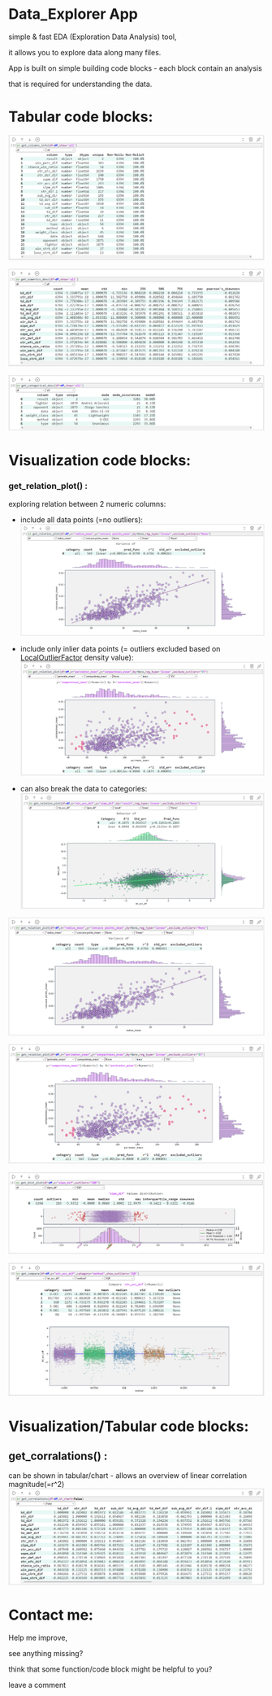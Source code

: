 # Data_Explorer App
simple & fast EDA (Exploration Data Analysis) tool, 

it allows you to explore data along many files.

App is built on simple building code blocks - each block contain an analysis

that is required for understanding the data.

# Tabular code blocks:

![get_columns_info](screenshots/get_columns_info.png)

![get_numerics_desc](screenshots/get_numerics_desc.png)

![get_categorical_desc](screenshots/get_categorical_desc.png)


# Visualization code blocks:
### get_relation_plot() : 
exploring relation between 2 numeric columns:
* include all data points (=no outliers):
![get_relation_plot](screenshots/get_relation_plot_no_categories_no_outliers.png)
* include only inlier data points (= outliers excluded based on [LocalOutlierFactor](https://scikit-learn.org/1.5/modules/generated/sklearn.neighbors.LocalOutlierFactor.html) density value):
![get_relation_plot](screenshots/get_relation_plot_no_categories_5perc_outliers.png)

* can also break the data to categories:
![get_relation_plot](screenshots/get_relation_plot.png)

![get_relation_plot](screenshots/get_relation_plot_no_categories_no_outliers.png)

![get_relation_plot](screenshots/get_relation_plot_no_categories_5perc_outliers.png)


![get_dist_plot](screenshots/get_dist_plot.png)



![get_comapre](screenshots/get_compare.png)

# Visualization/Tabular code blocks:
  ## get_corralations() : 
  can be shown in tabular/chart - allows an overview of linear correlation magnitude(=r^2)
  ![get_correlations](screenshots/get_correlations.png)

# Contact me:
Help me improve,

see anything missing?

think that some function/code block might be helpful to you?

leave a comment 



